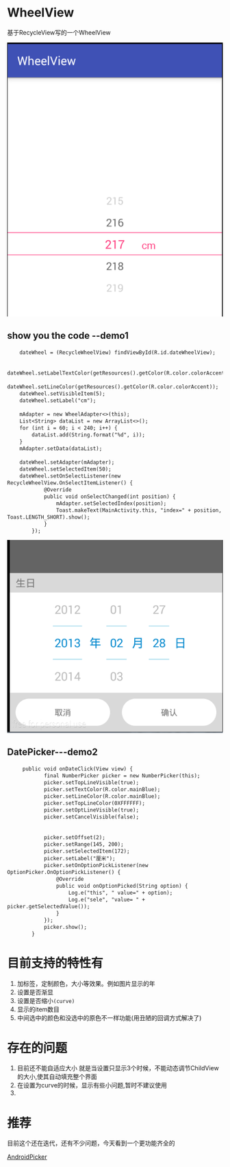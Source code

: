 # WheelView
基于RecycleView写的一个WheelView

![](art/demo.png)
## show you the code --demo1

        dateWheel = (RecycleWheelView) findViewById(R.id.dateWheelView);
         
        dateWheel.setLabelTextColor(getResources().getColor(R.color.colorAccent));
        dateWheel.setLineColor(getResources().getColor(R.color.colorAccent));
        dateWheel.setVisibleItem(5);
        dateWheel.setLabel("cm");
        
        mAdapter = new WheelAdapter<>(this);
        List<String> dataList = new ArrayList<>();
        for (int i = 60; i < 240; i++) {
            dataList.add(String.format("%d", i));
        }
        mAdapter.setData(dataList);
        
        dateWheel.setAdapter(mAdapter);
        dateWheel.setSelectedItem(50);
        dateWheel.setOnSelectListener(new RecycleWheelView.OnSelectItemListener() {
                @Override
                public void onSelectChanged(int position) {
                    mAdapter.setSelectedIndex(position);
                    Toast.makeText(MainActivity.this, "index=" + position, Toast.LENGTH_SHORT).show();
                }
            });



![demo2](art/demo3.png)

## DatePicker---demo2

         public void onDateClick(View view) {
                final NumberPicker picker = new NumberPicker(this);
                picker.setTopLineVisible(true);
                picker.setTextColor(R.color.mainBlue);
                picker.setLineColor(R.color.mainBlue);
                picker.setTopLineColor(0XFFFFFF);
                picker.setOptLineVisible(true);
                picker.setCancelVisible(false);


                picker.setOffset(2);
                picker.setRange(145, 200);
                picker.setSelectedItem(172);
                picker.setLabel("厘米");
                picker.setOnOptionPickListener(new OptionPicker.OnOptionPickListener() {
                    @Override
                    public void onOptionPicked(String option) {
                        Log.e("this", " value=" + option);
                        Log.e("sele", "value= " + picker.getSelectedValue());
                    }
                });
                picker.show();
            }
 
# 目前支持的特性有

1. 加标签，定制颜色，大小等效果。例如图片显示的年
2. 设置是否渐显
3. 设置是否缩小`(curve)`
4. 显示的item数目
5. 中间选中的颜色和没选中的原色不一样功能(用丑陋的回调方式解决了)

# 存在的问题
1. 目前还不能自适应大小
   就是当设置只显示3个时候，不能动态调节ChildView的大小,使其自动填充整个界面
2. 在设置为curve的时候，显示有些小问题,暂时不建议使用  
3. 

#  推荐
目前这个还在迭代，还有不少问题，今天看到一个更功能齐全的

[AndroidPicker](https://github.com/gzu-liyujiang/AndroidPicker)
 
